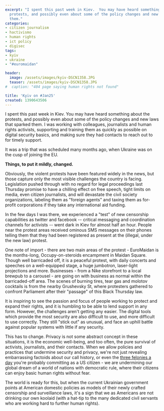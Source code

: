 ```yaml
---
excerpt: "I spent this past week in Kiev.  You may have heard something about the
  protests, and possibly even about some of the policy changes and new laws that sparked
  them."
categories:
- citizen journalism
- hactivismo
- human rights
- ict policy
- digisec
tags:
- kyiv
- ukraine
- "#euromaidan"

header:
  image: /assets/images/kyiv-DSCN1358.JPG
  teaser: /assets/images/kyiv-DSCN1358.JPG
#  caption: "404 page saying human rights not found"

title: 'Kyiv on #Jan25'
created: 1390643506
---
```

I spent this past week in Kiev.  You may have heard something about the protests, and possibly even about some of the policy changes and new laws that sparked them.  I was working with colleagues, journalists and human rights activists, supporting and training them as quickly as possible on digital security basics, and making sure they had contacts to reach out to for timely support.

It was a trip that was scheduled many months ago, when Ukraine was on the cusp of joining the EU.

**Things, to put it mildly, changed.**

Obviously, the violent protests have been featured widely in the news, but those capture only the most visible challenges the country is facing.  Legislation pushed through with no regard for legal proceedings last Thursday promise to have a chilling effect on free speech, tight limits on media, even citizen journalists, and will devastate the civil society organizations, labeling them as "foreign agents" and taxing them as for-profit corporations if they take any international aid funding.

In the few days I was there, we experienced a "test" of new censorship capabilities as twitter and facebook -- critical messaging and coordination channels for activists -- went dark in Kiev for almost half an hour.  People near the protest areas received ominous SMS messages on their phones telling them that they had been registered as present at the (illegal, under the new law) protest.

One note of import - there are two main areas of the protest - EuroMaidan is the months-long, Occupy-on-steroids encampment in Maidan Square.  Though well barricaded off, it is a peaceful protest, with daily concerts and speeches on a well-equipped stage, a huge jumbotron, laser-light projections and more.  Businesses - from a Nike storefront to a local brewpub to a carousel - are going on with business as normal within the barricaded-off area.  The scenes of burning tires, tear gas and molotov cocktails is from the nearby Grushevsky St, where protesters gathered to confront Parliament after their "passage" of this Black Thursday law.

It is inspiring to see the passion and focus of people working to protect and expand their rights, and it is humbling to be able to lend support in any form.  However, the challenges aren't getting any easier.  The digital tools which provide the most security are also difficult to use, and more difficult to use correctly.  They still "stick out" as unusual, and face an uphill battle against popular systems with little if any security.

This has to change.  Privacy is not some abstract concept in these situations, it is the economic well-being, and too often, the pure survival of activists, journalists, and their contacts.  When we allow policies and practices that undermine security and privacy, we're not just revealing embarrassing factoids about our call history, or even the <a href="https://online.wsj.com/news/articles/SB10001424052748704471504574438900830760842">three felonies a day</a> you're probably committing as a US citizen - we are undermining our global dream of a world of nations with democratic rule, where their citizens can enjoy basic human rights without fear.

The world is ready for this, but when the current Ukrainian government points at American domestic policies as models of their newly crafted censorship and surveillance laws, it's a sign that we as Americans are not drinking our own koolaid (with a hat-tip to the many dedicated civil servants who are working hard to further human rights).
<!--break-->
